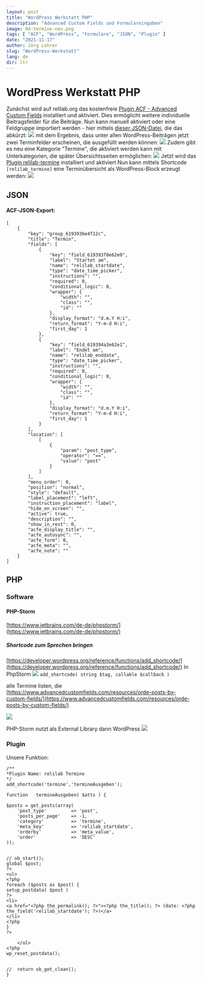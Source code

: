 ```yaml
---
layout: post
title: "WordPress Werkstatt PHP"
description: "Advanced Custom Fields und Formulareingaben"
image: 04-termine-neu.png
tags: [ "ACF", "WordPress", "Formulare", "JSON", "Plugin" ]
date: "2021-11-17"
author: Jörg Lohrer
slug: "WordPress-Werkstatt"
lang: de
dir: ltr
---
```



# WordPress Werkstatt PHP 
Zunächst wird auf relilab.org das kostenfreie [Plugin ACF - Advanced Custom Fields](https://de.wordpress.org/plugins/advanced-custom-fields/) installiert und aktiviert.
Dies ermöglicht weitere individuelle Beitragsfelder für die Beiträge.
Nun kann manuell aktiviert oder eine Feldgruppe importiert werden - hier mittels [dieser JSON-Datei](#ACF-JSON-Export), die das abkürzt:
![](h01-json-import.png)
mit dem Ergebnis, dass unter allen WordPress-Beiträgen jetzt zwei Terminfelder erscheinen, die ausgefüllt werden können:
![](02-terminfelder.png)
Zudem gibt es neu eine Kategorie "Termine", die aktiviert werden kann mit Unterkategorien, die später Übersichtsseiten ermöglichen:
![](03-kategorien.png)
Jetzt wird das [Plugin relilab-termine](https://github.com/rpi-virtuell/relilab-termine) installiert und aktiviert
Nun kann mittels Shortcode ```[relilab_termine]``` eine Terminübersicht als WordPress-Block erzeugt werden:
![](04-termine-neu.png)


## JSON
#### ACF-JSON-Export:
```json=
[
    {
        "key": "group_6193936e4f12c",
        "title": "Termin",
        "fields": [
            {
                "key": "field_619393f8e62e0",
                "label": "Startet am",
                "name": "relilab_startdate",
                "type": "date_time_picker",
                "instructions": "",
                "required": 0,
                "conditional_logic": 0,
                "wrapper": {
                    "width": "",
                    "class": "",
                    "id": ""
                },
                "display_format": "d.m.Y H:i",
                "return_format": "Y-m-d H:i",
                "first_day": 1
            },
            {
                "key": "field_619394a3e62e1",
                "label": "Endet am",
                "name": "relilab_enddate",
                "type": "date_time_picker",
                "instructions": "",
                "required": 0,
                "conditional_logic": 0,
                "wrapper": {
                    "width": "",
                    "class": "",
                    "id": ""
                },
                "display_format": "d.m.Y H:i",
                "return_format": "Y-m-d H:i",
                "first_day": 1
            }
        ],
        "location": [
            [
                {
                    "param": "post_type",
                    "operator": "==",
                    "value": "post"
                }
            ]
        ],
        "menu_order": 0,
        "position": "normal",
        "style": "default",
        "label_placement": "left",
        "instruction_placement": "label",
        "hide_on_screen": "",
        "active": true,
        "description": "",
        "show_in_rest": 0,
        "acfe_display_title": "",
        "acfe_autosync": "",
        "acfe_form": 0,
        "acfe_meta": "",
        "acfe_note": ""
    }
]

```

## PHP
### Software
#### PHP-Storm
[https://www.jetbrains.com/de-de/phpstorm/](https://www.jetbrains.com/de-de/phpstorm/)


##### Shortcode zum Sprechen bringen
[https://developer.wordpress.org/reference/functions/add_shortcode/](https://developer.wordpress.org/reference/functions/add_shortcode/)
In PhpStorm
![](05-php-storm.png)
```add_shortcode( string $tag, callable $callback )```

alle Termine listen, die 
[https://www.advancedcustomfields.com/resources/orde-posts-by-custom-fields/](https://www.advancedcustomfields.com/resources/orde-posts-by-custom-fields/)

![](06-termine-listen.png)


PHP-Storm nutzt als External Library dann WordPress
![](07-external-library.png)

### Plugin

Unsere Funktion:
```
/**
*Plugin Name: relilab Termine
*/
add_shortcode('termine','termineAusgeben');

function   termineAusgeben( $atts ) {

$posts = get_posts(array(
    'post_type'			=> 'post',
    'posts_per_page'	=> -1,
    'category'          => 'termine',
    'meta_key'			=> 'relilab_startdate',
    'orderby'			=> 'meta_value',
    'order'				=> 'DESC'
));


// ob_start();
global $post;
?>
<ul>
<?php
foreach ($posts as $post) {
setup_postdata( $post )
?>
<li>
<a href="<?php the_permalink(); ?>"><?php the_title(); ?> (date: <?php the_field('relilab_startdate'); ?>)</a>
</li>
<?php
}
?>

    </ul>
<?php
wp_reset_postdata();


//  return ob_get_clean();
}
```
